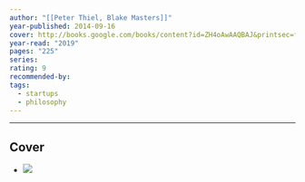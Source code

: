 ```yaml
---
author: "[[Peter Thiel, Blake Masters]]"
year-published: 2014-09-16
cover: http://books.google.com/books/content?id=ZH4oAwAAQBAJ&printsec=frontcover&img=1&zoom=1&edge=curl&source=gbs_api
year-read: "2019"
pages: "225"
series: 
rating: 9
recommended-by: 
tags:
  - startups
  - philosophy
---
```



---
## Cover
- ![](https://m.media-amazon.com/images/I/41PZRSHF-NL.jpg)